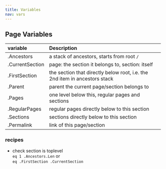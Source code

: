 ```yaml
---
title: Variables
nav: vars
---
```


## Page Variables
|variable|Description|
|:-------|:-----------------|
|.Ancestors|a stack of ancestors, starts from root ``/``|
|.CurrentSection|page: the section it belongs to, section: itself|
|.FirstSection|the section that directly below root, i.e. the 2nd item in ancestors stack|
|.Parent|parent the current page/section belongs to|
|.Pages|one level below this, regular pages and sections|
|.RegularPages|regular pages directly below to this section|
|.Sections|sections directly below to this section|
|.Permalink|link of this page/section|

### recipes
* check section is toplevel  
  ``eq 1 .Ancestors.Len`` or  
  ``eq .FirstSection .CurrentSection``
